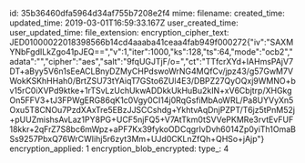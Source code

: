 id: 35b36460dfa5964d34af755b7208e2f4
mime: 
filename: 
created_time: 
updated_time: 2019-03-01T16:59:33.167Z
user_created_time: 
user_updated_time: 
file_extension: 
encryption_cipher_text: JED01000022018398566b14cd4aaaba41ceaa4fab949f000272{"iv":"SAXMYNbFgdILkZgo41pJEQ==","v":1,"iter":1000,"ks":128,"ts":64,"mode":"ocb2","adata":"","cipher":"aes","salt":"9fqUGJTjF/o=","ct":"TTfcrXYd+IAHmsPAjV7DT+aByy5V6n1sEeACLBnyDZMyCHPdswoWrNG4MQfCv/jpz43/g57GwM7VWokKSKhHHah0/BrtZSU73tYAiqT7GSto6ZUl4E3/DBPZ27QyOQxj9WMNO+bv15rC0iXVPd9ktke+1rTSvLzUchUkwADDkkUkHuBu2kIN+xV6Cbjtrp/XHGkgOn5FFV3+tJ3FPWgERG86qK1c0Vgy0CI14j0RqGsfiMbAoWRL/Pa8UYVyXn5Oxu5T8CNOu7PzdXAxTre5EBzJJSCCshdg+YkhtvAqDnjPZPT/T6jz5tPnM52j+pUUZmishsAvLaz1PY8PG+UCF5njFQ5+V7AtTkm0tSVVePKMRe3rvtEvFUF18kkr+2qFrZ7S8bc6mWpz+aPF7Kx39fykoODCqgrIvDvh6014Zp0yiTh1OmaBSs9257PbxQ76WrCWIihj5r6zyt3Mm+UJd0CKLnZfQh+QHSo+jAjp"}
encryption_applied: 1
encryption_blob_encrypted: 
type_: 4